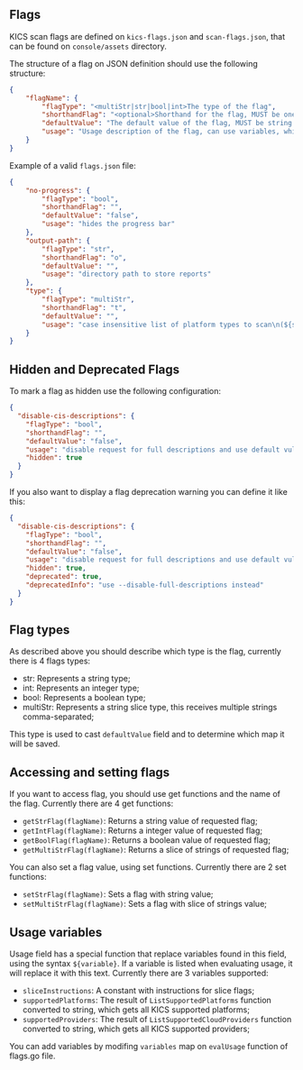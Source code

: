 ## Flags
KICS scan flags are defined on `kics-flags.json` and `scan-flags.json`, that can be found on `console/assets` directory.

The structure of a flag on JSON definition should use the following structure:
```json
{
    "flagName": {
        "flagType": "<multiStr|str|bool|int>The type of the flag",
        "shorthandFlag": "<optional>Shorthand for the flag, MUST be one character only",
        "defaultValue": "The default value of the flag, MUST be string or null",
        "usage": "Usage description of the flag, can use variables, which is described bellow"
    }
}
```

Example of a valid `flags.json` file:
```json
{
    "no-progress": {
        "flagType": "bool",
        "shorthandFlag": "",
        "defaultValue": "false",
        "usage": "hides the progress bar"
    },
    "output-path": {
        "flagType": "str",
        "shorthandFlag": "o",
        "defaultValue": "",
        "usage": "directory path to store reports"
    },
    "type": {
        "flagType": "multiStr",
        "shorthandFlag": "t",
        "defaultValue": "",
        "usage": "case insensitive list of platform types to scan\n(${supportedPlatforms})"
    }
}
```

## Hidden and Deprecated Flags
To mark a flag as hidden use the following configuration:
```json
{
  "disable-cis-descriptions": {
    "flagType": "bool",
    "shorthandFlag": "",
    "defaultValue": "false",
    "usage": "disable request for full descriptions and use default vulnerability descriptions",
    "hidden": true
  }
}
```

If you also want to display a flag deprecation warning you can define it like this:

```json
{
  "disable-cis-descriptions": {
    "flagType": "bool",
    "shorthandFlag": "",
    "defaultValue": "false",
    "usage": "disable request for full descriptions and use default vulnerability descriptions",
    "hidden": true,
    "deprecated": true,
    "deprecatedInfo": "use --disable-full-descriptions instead"
  }
}
```

## Flag types
As described above you should describe which type is the flag, currently there is 4 flags types:
- str: Represents a string type;
- int: Represents an integer type;
- bool: Represents a boolean type;
- multiStr: Represents a string slice type, this receives multiple strings comma-separated;

This type is used to cast `defaultValue` field and to determine which map it will be saved.

## Accessing and setting flags
If you want to access flag, you should use get functions and the name of the flag. Currently there are 4 get functions:
- `getStrFlag(flagName)`: Returns a string value of requested flag;
- `getIntFlag(flagName)`: Returns a integer value of requested flag;
- `getBoolFlag(flagName)`: Returns a boolean value of requested flag;
- `getMultiStrFlag(flagName)`: Returns a slice of strings of requested flag;

You can also set a flag value, using set functions. Currently there are 2 set functions:
- `setStrFlag(flagName)`: Sets a flag with string value;
- `setMultiStrFlag(flagName)`: Sets a flag with slice of strings value;

## Usage variables
Usage field has a special function that replace variables found in this field, using the syntax `${variable}`. If a variable is listed when evaluating usage, it will replace it with this text. Currently there are 3 variables supported:
- `sliceInstructions`: A constant with instructions for slice flags;
- `supportedPlatforms`: The result of `ListSupportedPlatforms` function converted to string, which gets all KICS supported platforms;
- `supportedProviders`: The result of `ListSupportedCloudProviders` function converted to string, which gets all KICS supported providers;

You can add variables by modifing `variables` map on `evalUsage` function of flags.go file.

